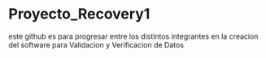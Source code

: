 # Proyecto_Recovery1
este github es para progresar entre los distintos integrantes en la creacion del software para Validacion y Verificacion de Datos
